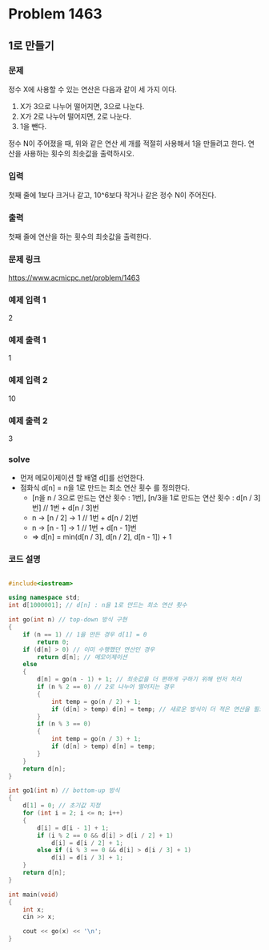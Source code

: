 # Problem 1463

## 1로 만들기

### 문제
정수 X에 사용할 수 있는 연산은 다음과 같이 세 가지 이다.

1. X가 3으로 나누어 떨어지면, 3으로 나눈다.
2. X가 2로 나누어 떨어지면, 2로 나눈다.
3. 1을 뺀다.

정수 N이 주어졌을 때, 위와 같은 연산 세 개를 적절히 사용해서 1을 만들려고 한다. 연산을 사용하는 횟수의 최솟값을 출력하시오.

### 입력
첫째 줄에 1보다 크거나 같고, 10^6보다 작거나 같은 정수 N이 주어진다.

### 출력
첫째 줄에 연산을 하는 횟수의 최솟값을 출력한다.

### 문제 링크
<https://www.acmicpc.net/problem/1463>

### 예제 입력 1
2

### 예제 출력 1
1

### 예제 입력 2
10

### 예제 출력 2
3

### solve
- 먼저 메모이제이션 할 배열 d[]를 선언한다.
-  점화식 d[n] = n을 1로 만드는 최소 연산 횟수 를 정의한다.
	- [n을 n / 3으로 만드는 연산 횟수 : 1번], [n/3을 1로 만드는 연산 횟수 : d[n / 3]번]  //  1번 + d[n / 3]번
	- n -> [n / 2] -> 1  //  1번 + d[n / 2]번
	- n -> [n - 1] -> 1  //  1번 + d[n - 1]번
	- => d[n] = min(d[n / 3], d[n / 2], d[n - 1]) + 1


### 코드 설명
```C++

#include<iostream>

using namespace std;
int d[1000001]; // d[n] : n을 1로 만드는 최소 연산 횟수

int go(int n) // top-down 방식 구현
{
	if (n == 1) // 1을 만든 경우 d[1] = 0
		return 0;
	if (d[n] > 0) // 이미 수행했던 연산인 경우
		return d[n]; // 메모이제이션
	else
	{
		d[n] = go(n - 1) + 1; // 최솟값을 더 편하게 구하기 위해 먼저 처리
		if (n % 2 == 0) // 2로 나누어 떨어지는 경우
		{
			int temp = go(n / 2) + 1;
			if (d[n] > temp) d[n] = temp; // 새로운 방식이 더 적은 연산을 필요로 하면 바꿔줌
		}
		if (n % 3 == 0)
		{
			int temp = go(n / 3) + 1;
			if (d[n] > temp) d[n] = temp;
		}
	}
	return d[n];
}

int go1(int n) // bottom-up 방식
{
	d[1] = 0; // 초기값 지정
	for (int i = 2; i <= n; i++)
	{
		d[i] = d[i - 1] + 1;
		if (i % 2 == 0 && d[i] > d[i / 2] + 1)
			d[i] = d[i / 2] + 1;
		else if (i % 3 == 0 && d[i] > d[i / 3] + 1)
			d[i] = d[i / 3] + 1;
	}
	return d[n];
}

int main(void)
{
	int x;
	cin >> x;

	cout << go(x) << '\n';
}

```
